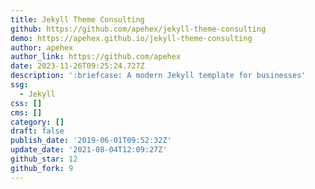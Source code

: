 ```yaml
---
title: Jekyll Theme Consulting
github: https://github.com/apehex/jekyll-theme-consulting
demo: https://apehex.github.io/jekyll-theme-consulting
author: apehex
author_link: https://github.com/apehex
date: 2023-11-26T09:25:24.727Z
description: ':briefcase: A modern Jekyll template for businesses'
ssg:
  - Jekyll
css: []
cms: []
category: []
draft: false
publish_date: '2019-06-01T09:52:32Z'
update_date: '2021-08-04T12:09:27Z'
github_star: 12
github_fork: 9
---
```


